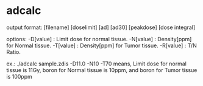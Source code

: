 # adcalc
output format: 
[filename] [doselimit] [ad] [ad30] [peakdose] [dose integral]

options:
   -D[value] : Limit dose for normal tissue.
   -N[value] : Density[ppm] for Normal tissue.
   -T[value] : Density[ppm] for Tumor tissue.
   -R[value] : T/N Ratio.
   
ex.:
  ./adcalc sample.zdis -D11.0 -N10 -T70
   means, Limit dose for normal tissue is 11Gy, boron for Normal tissue is 10ppm, and boron for Tumor tissue is 100ppm
